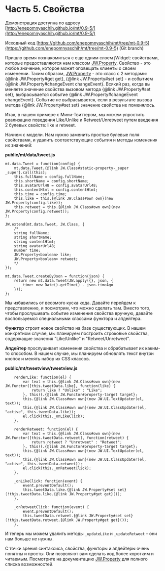 ﻿# Часть 5. Свойства

Демонстрация доступна по адресу
[http://enepomnyaschih.github.io/mt/0.9-5/](http://enepomnyaschih.github.io/mt/0.9-5/)

Исходный код [https://github.com/enepomnyaschih/mt/tree/mt-0.9-5](https://github.com/enepomnyaschih/mt/tree/mt-0.9-5) (Git branch)

Пришло время познакомиться с еще одним слоем jWidget: свойствами, которые предоставляются нам классом [JW.Property](#!/guide/rujwproperty).
Свойство - это любое значение, которое может оповещать клиенты о своем изменении. Таким образом, [JW.Property](#!/guide/rujwproperty) - это
класс с 2 методами: {@link JW.Property#get get}, {@link JW.Property#set set} - и событием
{@link JW.Property#changeEvent changeEvent}. Всякий раз, когда вы меняете значение свойства вызовом метода
{@link JW.Property#set set}, выбрасывается событие {@link JW.Property#changeEvent changeEvent}. Событие не
выбрасывается, если в результате вызова метода {@link JW.Property#set set} значение свойства не поменялось.

Итак, в нашем примере с Мини-Твиттером, мы можем упростить реализацию поведения Like/Unlike и Retweet/Unretweet
путем введения 2 булевых свойств: like и retweet.

Начнем с модели. Нам нужно заменить простые булевые поля свойствами, и удалить соответствующие события и методы
изменения их значений:

**public/mt/data/tweet.js**

    mt.data.Tweet = function(config) {
        mt.data.Tweet.{@link JW.Class#static-property-_super _super}.call(this);
        this.fullName = config.fullName;
        this.shortName = config.shortName;
        this.avatarUrl48 = config.avatarUrl48;
        this.contentHtml = config.contentHtml;
        this.time = config.time;
        this.like = this.{@link JW.Class#own own}(new JW.Property(config.like));
        this.retweet = this.{@link JW.Class#own own}(new JW.Property(config.retweet));
    };
    
    JW.extend(mt.data.Tweet, JW.Class, {
        /*
        string fullName;
        string shortName;
        string contentHtml;
        string avatarUrl48;
        number time;
        JW.Property<boolean> like;
        JW.Property<boolean> retweet;
        */
    });
    
    mt.data.Tweet.createByJson = function(json) {
        return new mt.data.Tweet(JW.apply({}, json, {
            time: new Date().getTime() - json.timeAgo
        }));
    };

Мы избавились от весомого куска кода. Давайте перейдем к представлению, и посмотрим, что можно сделать там.
Вместо того, чтобы прослушивать событие изменения свойства вручную, давайте воспользуемся специальными классами
функтора и апдейтера.

**Функтор** строит новое свойство на базе существующих. В нашем конкретном случае, мы планируем построить
строковые свойства, содержащие значения "Like/Unlike" и "Retweet/Unretweet".

**Апдейтер** прослушивает изменения свойства и обрабатывает их каким-то способом. В нашем случае, мы планируем
обновлять текст внутри кнопок и менять набор их CSS классов.

**public/mt/tweetview/tweetview.js**

        renderLike: function(el) {
            var text = this.{@link JW.Class#own own}(new JW.Functor([this.tweetData.like], function(like) {
                return like ? "Unlike" : "Like";
            }, this)).{@link JW.Functor#property-target target};
            this.{@link JW.Class#own own}(new JW.UI.TextUpdater(el, text));
            this.{@link JW.Class#own own}(new JW.UI.ClassUpdater(el, "active", this.tweetData.like));
            el.click(this._onLikeClick);
        },
        
        renderRetweet: function(el) {
            var text = this.{@link JW.Class#own own}(new JW.Functor([this.tweetData.retweet], function(retweet) {
                return retweet ? "Unretweet" : "Retweet";
            }, this)).{@link JW.Functor#property-target target};
            this.{@link JW.Class#own own}(new JW.UI.TextUpdater(el, text));
            this.{@link JW.Class#own own}(new JW.UI.ClassUpdater(el, "active", this.tweetData.retweet));
            el.click(this._onRetweetClick);
        },
        
        _onLikeClick: function(event) {
            event.preventDefault();
            this.tweetData.like.{@link JW.Property#set set}(!this.tweetData.like.{@link JW.Property#get get}());
        },
        
        _onRetweetClick: function(event) {
            event.preventDefault();
            this.tweetData.retweet.{@link JW.Property#set set}(!this.tweetData.retweet.{@link JW.Property#get get}());
        },

И теперь мы можем удалить методы `_updateLike` и `_updateRetweet` - они нам больше не нужны.

С точки зрения синтаксиса, свойства, функторы и апдейтеры очень понятны и просты. Они позволяют вам сделать код
более коротким и читаемым. Посмотрите на документацию [JW.Property](#!/guide/rujwproperty) для полного списка возможностей.
